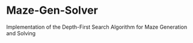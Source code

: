Maze-Gen-Solver
===============

Implementation of the Depth-First Search Algorithm for Maze Generation and Solving
